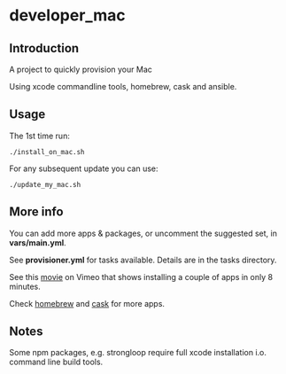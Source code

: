 # developer_mac

## Introduction

A project to quickly provision your Mac

Using xcode commandline tools, homebrew, cask and ansible.

## Usage

The 1st time run:

```./install_on_mac.sh```

For any subsequent update you can use:
 
```./update_my_mac.sh```

## More info

You can add more apps & packages, or uncomment the suggested set, in **vars/main.yml**.

See **provisioner.yml** for tasks available. Details are in the tasks directory.

See this [movie](https://vimeo.com/125344456) on Vimeo that shows installing a couple of apps in only 8 minutes.  

Check [homebrew](http://brew.sh/) and [cask](http://caskroom.io/) for more apps.

## Notes

Some npm packages, e.g. strongloop require full xcode installation i.o. command line build tools.
